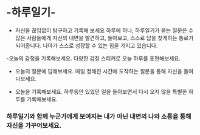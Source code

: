 # -하루일기-

- 자신을 끊임없이 탐구하고 기록해 보세요
하루에 하나, 하루일기가 묻는 질문은 수많은 사람들에게 자신의 내면을 발견하고, 돌아보고, 스스로 답을 찾게하는 통로가 되어줍니다.
나아가 스스로 성장할 수 있는 힘을 가지고 있습니다.

-오늘의 감정을 기록해보세요.
다양한 감정 스티커로 오늘 하루를 표현해보세요.

- 오늘의 질문에 답해보세요.
매일 정해진 시간에 도착하는 질문을 통해 자신을 들여다보세요.

- 오늘을 기록해보세요.
하루동안 있었던 일을 돌아보면서 다시 오지 않을 특별한 하루를 기록해보세요.

### 하루일기와 함께 누군가에게 보여지는 내가 아닌 내면의 나와 소통을 통해 자신을 가꾸어보세요.
